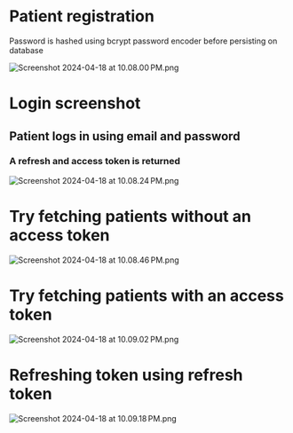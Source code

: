 <h1>Patient registration</h1>
<p>Password is hashed using bcrypt password encoder before persisting on database</p>

![Screenshot 2024-04-18 at 10.08.00 PM.png](screenshots%2FScreenshot%202024-04-18%20at%2010.08.00%E2%80%AFPM.png)


<h1>Login screenshot</h1>
<h2> Patient logs in using email and password </h2>
<h3>A refresh and access token is returned</h3>

![Screenshot 2024-04-18 at 10.08.24 PM.png](screenshots%2FScreenshot%202024-04-18%20at%2010.08.24%E2%80%AFPM.png)


<h1> Try fetching patients without an access token </h1>

![Screenshot 2024-04-18 at 10.08.46 PM.png](screenshots%2FScreenshot%202024-04-18%20at%2010.08.46%E2%80%AFPM.png)

<h1> Try fetching patients with an access token </h1>

![Screenshot 2024-04-18 at 10.09.02 PM.png](screenshots%2FScreenshot%202024-04-18%20at%2010.09.02%E2%80%AFPM.png)



<h1>Refreshing token using refresh token</h1>

![Screenshot 2024-04-18 at 10.09.18 PM.png](screenshots%2FScreenshot%202024-04-18%20at%2010.09.18%E2%80%AFPM.png)